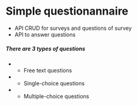 # Simple questionannaire
* API CRUD for surveys and questions of survey
* API to answer questions
##### There are 3 types of questions
* * Free text questions
* * Single-choice questions
* * Multiple-choice questions
